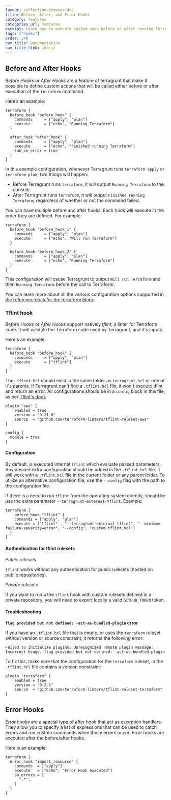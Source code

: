 ```yaml
---
layout: collection-browser-doc
title: Before, After, and Error Hooks
category: features
categories_url: features
excerpt: Learn how to execute custom code before or after running Terraform, or when errors occur.
tags: ["hooks"]
order: 240
nav_title: Documentation
nav_title_link: /docs/
---
```


## Before and After Hooks

*Before Hooks* or *After Hooks* are a feature of terragrunt that make it possible to define custom actions that will be called either before or after execution of the `terraform` command.

Here’s an example:

``` hcl
terraform {
  before_hook "before_hook" {
    commands     = ["apply", "plan"]
    execute      = ["echo", "Running Terraform"]
  }

  after_hook "after_hook" {
    commands     = ["apply", "plan"]
    execute      = ["echo", "Finished running Terraform"]
    run_on_error = true
  }
}
```

In this example configuration, whenever Terragrunt runs `terraform apply` or `terraform plan`, two things will happen:

- Before Terragrunt runs `terraform`, it will output `Running Terraform` to the console.
- After Terragrunt runs `terraform`, it will output `Finished running Terraform`, regardless of whether or not the
  command failed.

You can have multiple before and after hooks. Each hook will execute in the order they are defined. For example:

``` hcl
terraform {
  before_hook "before_hook_1" {
    commands     = ["apply", "plan"]
    execute      = ["echo", "Will run Terraform"]
  }

  before_hook "before_hook_2" {
    commands     = ["apply", "plan"]
    execute      = ["echo", "Running Terraform"]
  }
}
```

This configuration will cause Terragrunt to output `Will run Terraform` and then `Running Terraform` before the call
to Terraform.

You can learn more about all the various configuration options supported in [the reference docs for the terraform
block](https://github.com/terraform-modules-krish/terragrunt/blob/v0.50.8/docs/reference/config-blocks-and-attributes/#terraform).

### Tflint hook

*Before Hooks* or *After Hooks* support natively *tflint*, a linter for Terraform code. It will validate the
Terraform code used by Terragrunt, and it's inputs.

Here's an example:
```hcl
terraform {
  before_hook "before_hook" {
    commands     = ["apply", "plan"]
    execute      = ["tflint"]
  }
}
```

The `.tflint.hcl` should exist in the same folder as `terragrunt.hcl` or one of it's parents. If Terragrunt can't find
a `.tflint.hcl` file, it won't execute tflint and return an error. All configurations should be in a `config` block in this
file, as per [Tflint's docs](https://github.com/terraform-linters/tflint/blob/master/docs/user-guide/config.md).
```hcl
plugin "aws" {
    enabled = true
    version = "0.21.0"
    source  = "github.com/terraform-linters/tflint-ruleset-aws"
}

config {
  module = true
}
```

#### Configuration

By default, is executed internal `tflint` which evaluate passed parameters. Any desired extra configuration should be added in the `.tflint.hcl` file. 
It will work with a `.tflint.hcl` file in the current folder or any parent folder.
To utilize an alternative configuration file, use the `--config` flag with the path to the configuration file.

If there is a need to run `tflint` from the operating system directly, should be use the extra parameter `--terragrunt-external-tflint`.
Example:
```
terraform {
    before_hook "tflint" {
    commands = ["apply", "plan"]
    execute = ["tflint" , "--terragrunt-external-tflint", "--minimum-failure-severity=error", "--config", "custom.tflint.hcl"]
  }
}
```

#### Authentication for tflint rulesets 
*Public rulesets*

`tflint` works without any authentication for public rulesets (hosted on public repositories).

*Private rulesets*

If you want to run a the `tflint` hook with custom rulesets defined in a private repository, you will need to export locally a valid `GITHUB_TOKEN` token.

#### Troubleshooting

**`flag provided but not defined: -act-as-bundled-plugin` error**

If you have an `.tflint.hcl` file that is empty, or uses the `terraform` ruleset without version or source constraint, it returns the following error:
```
Failed to initialize plugins; Unrecognized remote plugin message: Incorrect Usage. flag provided but not defined: -act-as-bundled-plugin
```

To fix this, make sure that the configuration for the `terraform` ruleset, in the `.tflint.hcl` file contains a version constraint:
```
plugin "terraform" {
    enabled = true
    version = "0.2.1"
    source  = "github.com/terraform-linters/tflint-ruleset-terraform"
}
```

## Error Hooks
*Error hooks* are a special type of after hook that act as exception handlers. They allow you to specify a list of expressions that can be used to catch errors and run custom commands when those errors occur. Error hooks are executed after the before/after hooks.

Here is an example:
``` hcl
terraform {
  error_hook "import_resource" {
    commands  = ["apply"]
    execute   = ["echo", "Error Hook executed"]
    on_errors = [
      ".*",
    ]
  }
}
```
